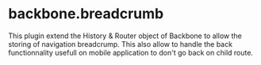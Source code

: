 # backbone.breadcrumb
This plugin extend the History &amp; Router object of Backbone to allow the storing of navigation breadcrump.
This also allow to handle the back functionnality usefull on mobile application to don't go back on child route.
